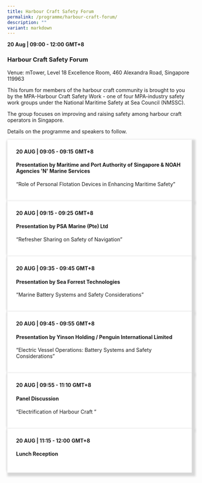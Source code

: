 ```yaml
---
title: Harbour Craft Safety Forum
permalink: /programme/harbour-craft-forum/
description: ""
variant: markdown
---
```

<div>
  <b>20 Aug  | 09:00 - 12:00</b>&nbsp;<b>GMT+8</b>
  <h3>Harbour Craft Safety Forum</h3>
	<p>Venue: mTower, Level 18 Excellence Room, 460 Alexandra Road, Singapore 119963</p>
	<p>This forum for members of the harbour craft community is brought to you by the MPA-Harbour Craft Safety Work - one of four MPA-industry safety work groups under the National Maritime Safety at Sea Council (NMSSC).</p>
	<p>The group focuses on improving and raising safety among harbour craft operators in Singapore.</p>
	
<p>Details on the programme and speakers to follow.</p>
</div>

<section>
<div class="bp-container is-fluid">
<div class="row">
<div class="col is-full">
<div class="row">
<div class="col is-12">
<div class="border bg-light h-100 position-relative">
<div class="p-4">
<div class="programme-time"><strong>20 AUG | 09:05 - 09:15</strong>&nbsp;<strong>GMT+8</strong></div>
<h4 class="programme-title">Presentation by Maritime and Port Authority of Singapore &amp; NOAH Agencies 'N' Marine Services</h4>
	“Role of Personal Flotation Devices in Enhancing Maritime Safety”	
	<p></p> <p>         
</p></div>
	
	


</div>
</div>
</div>
</div>
</div>
</div>
	
<section>
<div class="bp-container is-fluid">
<div class="row">
<div class="col is-full">
<div class="row">
<div class="col is-12">
<div class="border bg-light h-100 position-relative">
<div class="p-4">
<div class="programme-time"><strong>20 AUG | 09:15 - 09:25</strong>&nbsp;<strong>GMT+8</strong></div>
<h4 class="programme-title">Presentation by PSA Marine (Pte) Ltd</h4>
	“Refresher Sharing on Safety of Navigation”	
	<p></p> <p>         
</p></div>
	
</div>
</div>
</div>
</div>
</div>
</div>
	
<section>
<div class="bp-container is-fluid">
<div class="row">
<div class="col is-full">
<div class="row">
<div class="col is-12">
<div class="border bg-light h-100 position-relative">
<div class="p-4">
<div class="programme-time"><strong>20 AUG | 09:35 - 09:45</strong>&nbsp;<strong>GMT+8</strong></div>
<h4 class="programme-title">Presentation by Sea Forrest Technologies</h4>
	“Marine Battery Systems and Safety Considerations”	
	<p></p> <p>         
</p></div>
	
</div>
</div>
</div>
</div>
</div>
</div>
	
<section>
<div class="bp-container is-fluid">
<div class="row">
<div class="col is-full">
<div class="row">
<div class="col is-12">
<div class="border bg-light h-100 position-relative">
<div class="p-4">
<div class="programme-time"><strong>20 AUG | 09:45 - 09:55</strong>&nbsp;<strong>GMT+8</strong></div>
<h4 class="programme-title">Presentation by Yinson Holding / Penguin International Limited</h4>
	“Electric Vessel Operations: Battery Systems and Safety Considerations”	
	<p></p> <p>         
</p></div>
	
</div>
</div>
</div>
</div>
</div>
</div>
	
<section>
<div class="bp-container is-fluid">
<div class="row">
<div class="col is-full">
<div class="row">
<div class="col is-12">
<div class="border bg-light h-100 position-relative">
<div class="p-4">
<div class="programme-time"><strong>20 AUG | 09:55 - 11:10</strong>&nbsp;<strong>GMT+8</strong></div>
<h4 class="programme-title">Panel Discussion</h4>
	“Electrification of Harbour Craft ”	
	<p></p> <p>         
</p></div>

</div></div></div></div></div></div></section>


 <div class="bp-container is-fluid">
    <div class="row">
      <div class="col is-full"> 
        <div class="row">
          <div class="col is-12">
            <div class="border bg-light h-100 position-relative">
              <div class="p-4">
                <div class="programme-time"><b>20 AUG | 11:15 - 12:00</b>&nbsp;<b>GMT+8</b></div>
                <h4 class="programme-title">Lunch Reception</h4>
                          </div>
                        </div>
                      </div>
                    </div>
                  </div>
                </div>
              </div>
            

<style type="text/css"> 

	
	hr.my-3{
margin-top: 0.75rem;	
	}

    .is-left{
      text-align: left;
    }
    .content h4{
      font-weight: 500; 
      color: #337B9A !important;
      margin-top: 1rem;
    }
    .bg-light {
      background-color: #fff !important;
      box-shadow: 5px 5px 5px 5px rgb(215 215 215), -5px 0 6px -4px rgb(215 215 215);
    }
    .p-4 {
      padding: 1.5rem!important;
    }
  .content a {text-decoration:none;}
	.content h3 { margin-top: 1rem;}
</style></section></section></section></section>